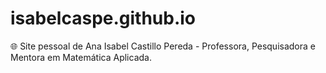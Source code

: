 # isabelcaspe.github.io
🌐 Site pessoal de Ana Isabel Castillo Pereda - Professora, Pesquisadora e Mentora em Matemática Aplicada.
